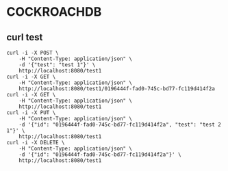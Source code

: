 # COCKROACHDB

## curl test
    curl -i -X POST \
        -H "Content-Type: application/json" \
        -d '{"test": "test 1"}' \
        http://localhost:8080/test1
    curl -i -X GET \
        -H "Content-Type: application/json" \
        http://localhost:8080/test1/0196444f-fad0-745c-bd77-fc119d414f2a
    curl -i -X GET \
        -H "Content-Type: application/json" \
        http://localhost:8080/test1
    curl -i -X PUT \
        -H "Content-Type: application/json" \
        -d '{"id": "0196444f-fad0-745c-bd77-fc119d414f2a", "test": "test 2 1"}' \
        http://localhost:8080/test1
    curl -i -X DELETE \
        -H "Content-Type: application/json" \
        -d '{"id": "0196444f-fad0-745c-bd77-fc119d414f2a"}' \
        http://localhost:8080/test1
